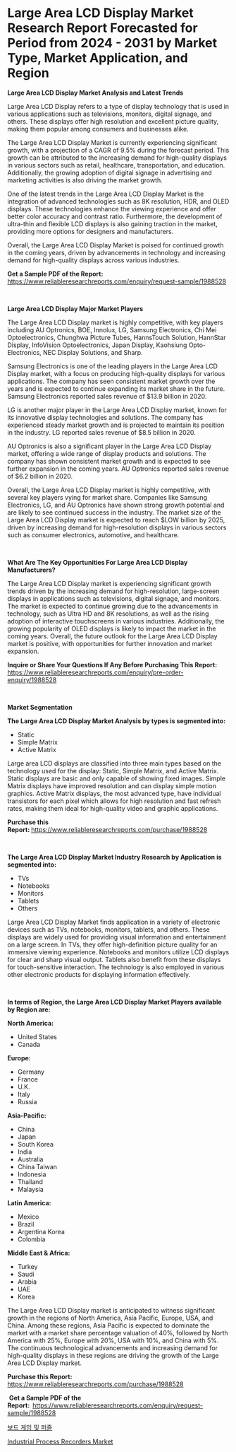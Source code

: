 <p><h1>Large Area LCD Display Market Research Report Forecasted for Period from 2024 -  2031 by Market Type, Market Application, and Region</h1></p><p><strong>Large Area LCD Display Market Analysis and Latest Trends</strong></p>
<p><p>Large Area LCD Display refers to a type of display technology that is used in various applications such as televisions, monitors, digital signage, and others. These displays offer high resolution and excellent picture quality, making them popular among consumers and businesses alike.</p><p>The Large Area LCD Display Market is currently experiencing significant growth, with a projection of a CAGR of 9.5% during the forecast period. This growth can be attributed to the increasing demand for high-quality displays in various sectors such as retail, healthcare, transportation, and education. Additionally, the growing adoption of digital signage in advertising and marketing activities is also driving the market growth.</p><p>One of the latest trends in the Large Area LCD Display Market is the integration of advanced technologies such as 8K resolution, HDR, and OLED displays. These technologies enhance the viewing experience and offer better color accuracy and contrast ratio. Furthermore, the development of ultra-thin and flexible LCD displays is also gaining traction in the market, providing more options for designers and manufacturers.</p><p>Overall, the Large Area LCD Display Market is poised for continued growth in the coming years, driven by advancements in technology and increasing demand for high-quality displays across various industries.</p></p>
<p><strong>Get a Sample PDF of the Report:&nbsp;</strong> <a href="https://www.reliableresearchreports.com/enquiry/request-sample/1988528">https://www.reliableresearchreports.com/enquiry/request-sample/1988528</a></p>
<p>&nbsp;</p>
<p><strong>Large Area LCD Display Major Market Players</strong></p>
<p><p>The Large Area LCD Display market is highly competitive, with key players including AU Optronics, BOE, Innolux, LG, Samsung Electronics, Chi Mei Optoelectronics, Chunghwa Picture Tubes, HannsTouch Solution, HannStar Display, InfoVision Optoelectronics, Japan Display, Kaohsiung Opto-Electronics, NEC Display Solutions, and Sharp.</p><p>Samsung Electronics is one of the leading players in the Large Area LCD Display market, with a focus on producing high-quality displays for various applications. The company has seen consistent market growth over the years and is expected to continue expanding its market share in the future. Samsung Electronics reported sales revenue of $13.9 billion in 2020.</p><p>LG is another major player in the Large Area LCD Display market, known for its innovative display technologies and solutions. The company has experienced steady market growth and is projected to maintain its position in the industry. LG reported sales revenue of $8.5 billion in 2020.</p><p>AU Optronics is also a significant player in the Large Area LCD Display market, offering a wide range of display products and solutions. The company has shown consistent market growth and is expected to see further expansion in the coming years. AU Optronics reported sales revenue of $6.2 billion in 2020.</p><p>Overall, the Large Area LCD Display market is highly competitive, with several key players vying for market share. Companies like Samsung Electronics, LG, and AU Optronics have shown strong growth potential and are likely to see continued success in the industry. The market size of the Large Area LCD Display market is expected to reach $LOW billion by 2025, driven by increasing demand for high-resolution displays in various sectors such as consumer electronics, automotive, and healthcare.</p></p>
<p>&nbsp;</p>
<p><strong>What Are The Key Opportunities For Large Area LCD Display Manufacturers?</strong></p>
<p><p>The Large Area LCD Display market is experiencing significant growth trends driven by the increasing demand for high-resolution, large-screen displays in applications such as televisions, digital signage, and monitors. The market is expected to continue growing due to the advancements in technology, such as Ultra HD and 8K resolutions, as well as the rising adoption of interactive touchscreens in various industries. Additionally, the growing popularity of OLED displays is likely to impact the market in the coming years. Overall, the future outlook for the Large Area LCD Display market is positive, with opportunities for further innovation and market expansion.</p></p>
<p><strong>Inquire or Share Your Questions If Any Before Purchasing This Report:</strong> <a href="https://www.reliableresearchreports.com/enquiry/pre-order-enquiry/1988528">https://www.reliableresearchreports.com/enquiry/pre-order-enquiry/1988528</a></p>
<p>&nbsp;</p>
<p><strong>Market Segmentation</strong></p>
<p><strong>The Large Area LCD Display Market Analysis by types is segmented into:</strong></p>
<p><ul><li>Static</li><li>Simple Matrix</li><li>Active Matrix</li></ul></p>
<p><p>Large area LCD displays are classified into three main types based on the technology used for the display: Static, Simple Matrix, and Active Matrix. Static displays are basic and only capable of showing fixed images. Simple Matrix displays have improved resolution and can display simple motion graphics. Active Matrix displays, the most advanced type, have individual transistors for each pixel which allows for high resolution and fast refresh rates, making them ideal for high-quality video and graphic applications.</p></p>
<p><strong>Purchase this Report:&nbsp;</strong><a href="https://www.reliableresearchreports.com/purchase/1988528">https://www.reliableresearchreports.com/purchase/1988528</a></p>
<p>&nbsp;</p>
<p><strong>The Large Area LCD Display Market Industry Research by Application is segmented into:</strong></p>
<p><ul><li>TVs</li><li>Notebooks</li><li>Monitors</li><li>Tablets</li><li>Others</li></ul></p>
<p><p>Large Area LCD Display Market finds application in a variety of electronic devices such as TVs, notebooks, monitors, tablets, and others. These displays are widely used for providing visual information and entertainment on a large screen. In TVs, they offer high-definition picture quality for an immersive viewing experience. Notebooks and monitors utilize LCD displays for clear and sharp visual output. Tablets also benefit from these displays for touch-sensitive interaction. The technology is also employed in various other electronic products for displaying information effectively.</p></p>
<p>&nbsp;</p>
<p><strong>In terms of Region, the Large Area LCD Display Market Players available by Region are:</strong></p>
<p>
    <p> <strong> North America: </strong>
        <ul>
            <li>United States</li>
            <li>Canada</li>
        </ul>
        </p> 
    <p> <strong> Europe: </strong>
        <ul>
            <li>Germany</li>
            <li>France</li>
            <li>U.K.</li>
            <li>Italy</li>
            <li>Russia</li>
        </ul>
        </p> 
    <p> <strong> Asia-Pacific: </strong>
        <ul>
            <li>China</li>
            <li>Japan</li>
            <li>South Korea</li>
            <li>India</li>
            <li>Australia</li>
            <li>China Taiwan</li>
            <li>Indonesia</li>
            <li>Thailand</li>
            <li>Malaysia</li>
        </ul>
        </p> 
    <p> <strong> Latin America: </strong>
        <ul>
            <li>Mexico</li>
            <li>Brazil</li>
            <li>Argentina Korea</li>
            <li>Colombia</li>
        </ul>
        </p> 
    <p> <strong> Middle East & Africa: </strong>
        <ul>
            <li>Turkey</li>
            <li>Saudi</li>
            <li>Arabia</li>
            <li>UAE</li>
            <li>Korea</li>
        </ul>
    </p>
    </p>
<p><p>The Large Area LCD Display market is anticipated to witness significant growth in the regions of North America, Asia Pacific, Europe, USA, and China. Among these regions, Asia Pacific is expected to dominate the market with a market share percentage valuation of 40%, followed by North America with 25%, Europe with 20%, USA with 10%, and China with 5%. The continuous technological advancements and increasing demand for high-quality displays in these regions are driving the growth of the Large Area LCD Display market.</p></p>
<p><strong>Purchase this Report: </strong><a href="https://www.reliableresearchreports.com/purchase/1988528">https://www.reliableresearchreports.com/purchase/1988528</a></p>
<p>&nbsp;<strong>Get a Sample PDF of the Report:&nbsp;&nbsp;</strong><a href="https://www.reliableresearchreports.com/enquiry/request-sample/1988528">https://www.reliableresearchreports.com/enquiry/request-sample/1988528</a></p>
<p><strong></strong></p>
<p><p><a href="https://github.com/plelbej847484502/Market-Research-Report-List-1/blob/main/364190213207.md">보드 게임 및 퍼즐</a></p><p><a href="https://github.com/WillieWoodard/Market-Research-Report-List-4/blob/main/industrial-process-recorders-market.md">Industrial Process Recorders Market</a></p></p>